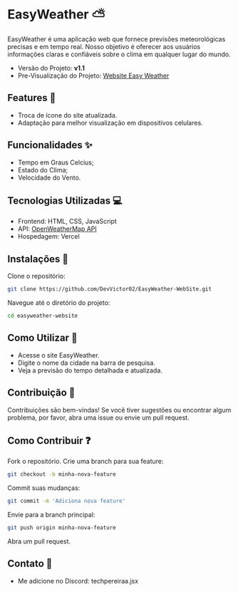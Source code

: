 # EasyWeather ⛅
EasyWeather é uma aplicação web que fornece previsões meteorológicas precisas e em tempo real. Nosso objetivo é oferecer aos usuários informações claras e confiáveis sobre o clima em qualquer lugar do mundo.
- Versão do Projeto: **v1.1**
- Pre-Visualização do Projeto: [Website Easy Weather](https://easy-weather-web-site.vercel.app/)

## Features 🎉
- Troca de ícone do site atualizada.
- Adaptação para melhor visualização em dispositivos celulares.

## Funcionalidades ✨
- Tempo em Graus Celcius;
- Estado do Clima;
- Velocidade do Vento.

## Tecnologias Utilizadas 💻
- Frontend: HTML, CSS, JavaScript
- API: [OpenWeatherMap API](https://openweathermap.org/api)
- Hospedagem: Vercel


## Instalações 🔌
Clone o repositório:

```sh
git clone https://github.com/DevVictor02/EasyWeather-WebSite.git
```

Navegue até o diretório do projeto:

```sh
cd easyweather-website
```

## Como Utilizar 🔨
- Acesse o site EasyWeather.
- Digite o nome da cidade na barra de pesquisa.
- Veja a previsão do tempo detalhada e atualizada.

## Contribuição 🤝
Contribuições são bem-vindas! Se você tiver sugestões ou encontrar algum problema, por favor, abra uma issue ou envie um pull request.

## Como Contribuir ❓
Fork o repositório.
Crie uma branch para sua feature:
```sh
git checkout -b minha-nova-feature
```
Commit suas mudanças:
```sh
git commit -m 'Adiciona nova feature'
```
Envie para a branch principal:
```sh
git push origin minha-nova-feature
```
Abra um pull request.

## Contato 🎁
- Me adicione no Discord: techpereiraa.jsx
